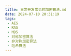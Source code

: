 ```yaml
---
title: 日常开发常见的加密算法.md
date: 2024-07-10 20:31:19
tags:
 - AES
 - RAS
 - MD5
 - 对称加密算法
 - 非对称加密算法
 - 哈希算法
---
```

